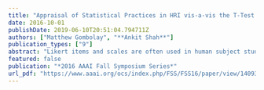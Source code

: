 ```yaml
---
title: "Appraisal of Statistical Practices in HRI vis-a-vis the T-Test for Likert Items/Scales"
date: 2016-10-01
publishDate: 2019-06-10T20:51:04.794711Z
authors: ["Matthew Gombolay", "**Ankit Shah**"]
publication_types: ["9"]
abstract: "Likert items and scales are often used in human subject studies to measure subjective responses of subjects to the treatment levels. In the field of human-robot interaction (HRI), with few widely accepted quantitative metrics, researchers often rely on Likert items and scales to evaluate their systems. However, there is a debate on what is the best statistical method to evaluate the differences between experimental treatments based on Likert item or scale responses. Likert responses are ordinal and not interval, meaning, the differences between consecutive responses to a Likert item are not equally spaced quantitatively. Hence, parametric tests like t-test, which require interval and normally distributed data, are often claimed to be statistically unsound in evaluating Likert response data. The statistical purist would use non-parametric tests, such as the Mann-Whitney U test, to evaluate the differences in ordinal datasets; however, non-parametric tests sacrifice the sensitivity in detecting differences a more conservative specificity--or false positive rate. Finally, it is common practice in the field of HRI to sum up similar individual Likert items to form a Likert scale and use the t-test or ANOVA on the scale seeking the refuge of the central limit theorem. In this paper, we empirically evaluate the validity of the t-test vs. the Mann-Whitney U test for Likert items and scales. We conduct our investigation via Monte Carlo simulation to quantify sensitivity and specificity of the tests."
featured: false
publication: "*2016 AAAI Fall Symposium Series*"
url_pdf: "https://www.aaai.org/ocs/index.php/FSS/FSS16/paper/view/14093/13664"
---
```

